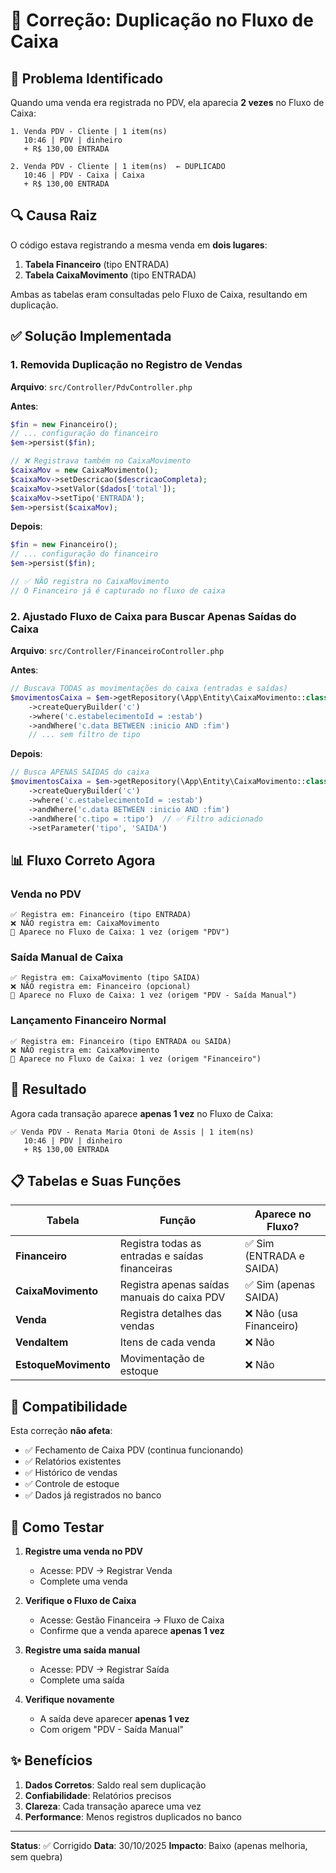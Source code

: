 # 🔧 Correção: Duplicação no Fluxo de Caixa

## 🐛 Problema Identificado

Quando uma venda era registrada no PDV, ela aparecia **2 vezes** no Fluxo de Caixa:

```
1. Venda PDV - Cliente | 1 item(ns)
   10:46 | PDV | dinheiro
   + R$ 130,00 ENTRADA

2. Venda PDV - Cliente | 1 item(ns)  ← DUPLICADO
   10:46 | PDV - Caixa | Caixa
   + R$ 130,00 ENTRADA
```

## 🔍 Causa Raiz

O código estava registrando a mesma venda em **dois lugares**:

1. **Tabela Financeiro** (tipo ENTRADA)
2. **Tabela CaixaMovimento** (tipo ENTRADA)

Ambas as tabelas eram consultadas pelo Fluxo de Caixa, resultando em duplicação.

## ✅ Solução Implementada

### 1. Removida Duplicação no Registro de Vendas

**Arquivo**: `src/Controller/PdvController.php`

**Antes**:
```php
$fin = new Financeiro();
// ... configuração do financeiro
$em->persist($fin);

// ❌ Registrava também no CaixaMovimento
$caixaMov = new CaixaMovimento();
$caixaMov->setDescricao($descricaoCompleta);
$caixaMov->setValor($dados['total']);
$caixaMov->setTipo('ENTRADA');
$em->persist($caixaMov);
```

**Depois**:
```php
$fin = new Financeiro();
// ... configuração do financeiro
$em->persist($fin);

// ✅ NÃO registra no CaixaMovimento
// O Financeiro já é capturado no fluxo de caixa
```

### 2. Ajustado Fluxo de Caixa para Buscar Apenas Saídas do Caixa

**Arquivo**: `src/Controller/FinanceiroController.php`

**Antes**:
```php
// Buscava TODAS as movimentações do caixa (entradas e saídas)
$movimentosCaixa = $em->getRepository(\App\Entity\CaixaMovimento::class)
    ->createQueryBuilder('c')
    ->where('c.estabelecimentoId = :estab')
    ->andWhere('c.data BETWEEN :inicio AND :fim')
    // ... sem filtro de tipo
```

**Depois**:
```php
// Busca APENAS SAÍDAS do caixa
$movimentosCaixa = $em->getRepository(\App\Entity\CaixaMovimento::class)
    ->createQueryBuilder('c')
    ->where('c.estabelecimentoId = :estab')
    ->andWhere('c.data BETWEEN :inicio AND :fim')
    ->andWhere('c.tipo = :tipo')  // ✅ Filtro adicionado
    ->setParameter('tipo', 'SAIDA')
```

## 📊 Fluxo Correto Agora

### Venda no PDV
```
✅ Registra em: Financeiro (tipo ENTRADA)
❌ NÃO registra em: CaixaMovimento
📍 Aparece no Fluxo de Caixa: 1 vez (origem "PDV")
```

### Saída Manual de Caixa
```
✅ Registra em: CaixaMovimento (tipo SAIDA)
❌ NÃO registra em: Financeiro (opcional)
📍 Aparece no Fluxo de Caixa: 1 vez (origem "PDV - Saída Manual")
```

### Lançamento Financeiro Normal
```
✅ Registra em: Financeiro (tipo ENTRADA ou SAIDA)
❌ NÃO registra em: CaixaMovimento
📍 Aparece no Fluxo de Caixa: 1 vez (origem "Financeiro")
```

## 🎯 Resultado

Agora cada transação aparece **apenas 1 vez** no Fluxo de Caixa:

```
✅ Venda PDV - Renata Maria Otoni de Assis | 1 item(ns)
   10:46 | PDV | dinheiro
   + R$ 130,00 ENTRADA
```

## 📋 Tabelas e Suas Funções

| Tabela | Função | Aparece no Fluxo? |
|--------|--------|-------------------|
| **Financeiro** | Registra todas as entradas e saídas financeiras | ✅ Sim (ENTRADA e SAIDA) |
| **CaixaMovimento** | Registra apenas saídas manuais do caixa PDV | ✅ Sim (apenas SAIDA) |
| **Venda** | Registra detalhes das vendas | ❌ Não (usa Financeiro) |
| **VendaItem** | Itens de cada venda | ❌ Não |
| **EstoqueMovimento** | Movimentação de estoque | ❌ Não |

## 🔄 Compatibilidade

Esta correção **não afeta**:
- ✅ Fechamento de Caixa PDV (continua funcionando)
- ✅ Relatórios existentes
- ✅ Histórico de vendas
- ✅ Controle de estoque
- ✅ Dados já registrados no banco

## 🧪 Como Testar

1. **Registre uma venda no PDV**
   - Acesse: PDV → Registrar Venda
   - Complete uma venda

2. **Verifique o Fluxo de Caixa**
   - Acesse: Gestão Financeira → Fluxo de Caixa
   - Confirme que a venda aparece **apenas 1 vez**

3. **Registre uma saída manual**
   - Acesse: PDV → Registrar Saída
   - Complete uma saída

4. **Verifique novamente**
   - A saída deve aparecer **apenas 1 vez**
   - Com origem "PDV - Saída Manual"

## ✨ Benefícios

1. **Dados Corretos**: Saldo real sem duplicação
2. **Confiabilidade**: Relatórios precisos
3. **Clareza**: Cada transação aparece uma vez
4. **Performance**: Menos registros duplicados no banco

---

**Status**: ✅ Corrigido
**Data**: 30/10/2025
**Impacto**: Baixo (apenas melhoria, sem quebra)
